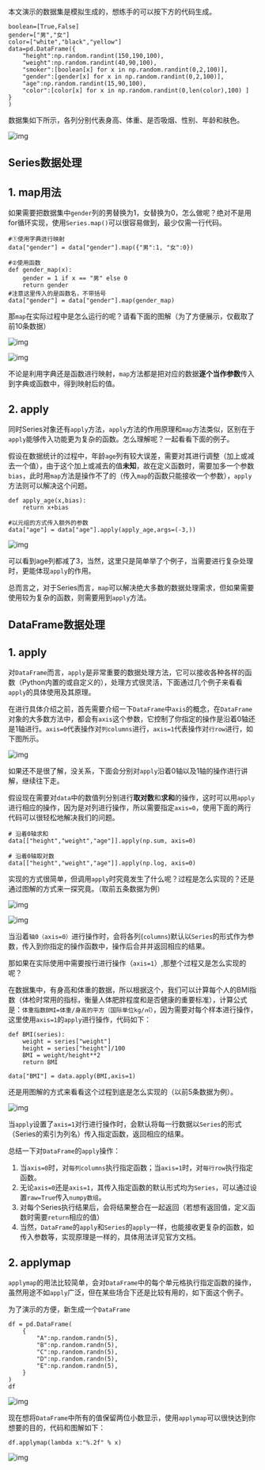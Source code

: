 本文演示的数据集是模拟生成的，想练手的可以按下方的代码生成。

```text
boolean=[True,False]
gender=["男","女"]
color=["white","black","yellow"]
data=pd.DataFrame({
    "height":np.random.randint(150,190,100),
    "weight":np.random.randint(40,90,100),
    "smoker":[boolean[x] for x in np.random.randint(0,2,100)],
    "gender":[gender[x] for x in np.random.randint(0,2,100)],
    "age":np.random.randint(15,90,100),
    "color":[color[x] for x in np.random.randint(0,len(color),100) ]
}
)
```

数据集如下所示，各列分别代表身高、体重、是否吸烟、性别、年龄和肤色。

![img](https://pic4.zhimg.com/80/v2-656d29d7df031238286e085bfa50293b_1440w.jpg)

## **Series数据处理**

## **1. map用法**

如果需要把数据集中`gender`列的男替换为1，女替换为0，怎么做呢？绝对不是用for循环实现，使用`Series.map()`可以很容易做到，最少仅需一行代码。

```text
#①使用字典进行映射
data["gender"] = data["gender"].map({"男":1, "女":0})

#②使用函数
def gender_map(x):
    gender = 1 if x == "男" else 0
    return gender
#注意这里传入的是函数名，不带括号
data["gender"] = data["gender"].map(gender_map)
```

那`map`在实际过程中是怎么运行的呢？请看下面的图解（为了方便展示，仅截取了前10条数据）

![img](https://pic1.zhimg.com/80/v2-2a08d3b4ae37e7847d1e9d9a92375904_1440w.jpg)

![img](https://pic3.zhimg.com/80/v2-29a652a10f80c1b137fa703c7fcf912a_1440w.jpg)

不论是利用字典还是函数进行映射，`map`方法都是把对应的数据**逐个当作参数**传入到字典或函数中，得到映射后的值。

## **2. apply**

同时Series对象还有`apply`方法，`apply`方法的作用原理和`map`方法类似，区别在于`apply`能够传入功能更为复杂的函数。怎么理解呢？一起看看下面的例子。

假设在数据统计的过程中，年龄`age`列有较大误差，需要对其进行调整（加上或减去一个值），由于这个加上或减去的值**未知**，故在定义函数时，需要加多一个参数`bias`，此时用`map`方法是操作不了的（传入`map`的函数只能接收一个参数），`apply`方法则可以解决这个问题。

```text
def apply_age(x,bias):
    return x+bias

#以元组的方式传入额外的参数
data["age"] = data["age"].apply(apply_age,args=(-3,))
```

![img](https://pic4.zhimg.com/80/v2-02953f865dcb6245f9482bf15855a013_1440w.jpg)

可以看到age列都减了3，当然，这里只是简单举了个例子，当需要进行复杂处理时，更能体现`apply`的作用。

总而言之，对于Series而言，`map`可以解决绝大多数的数据处理需求，但如果需要使用较为复杂的函数，则需要用到`apply`方法。

## **DataFrame数据处理**

## **1. apply**

对`DataFrame`而言，`apply`是非常重要的数据处理方法，它可以接收各种各样的函数（Python内置的或自定义的），处理方式很灵活，下面通过几个例子来看看`apply`的具体使用及其原理。

在进行具体介绍之前，首先需要介绍一下`DataFrame`中`axis`的概念，在`DataFrame`对象的大多数方法中，都会有`axis`这个参数，它控制了你指定的操作是沿着0轴还是1轴进行。`axis=0`代表操作对`列columns`进行，`axis=1`代表操作对`行row`进行，如下图所示。

![img](https://pic4.zhimg.com/80/v2-c3ef5114a1eb9240dfc4920e632f035b_1440w.jpg)

如果还不是很了解，没关系，下面会分别对`apply`沿着0轴以及1轴的操作进行讲解，继续往下走。

假设现在需要对`data`中的数值列分别进行**取对数**和**求和**的操作，这时可以用`apply`进行相应的操作，因为是对列进行操作，所以需要指定`axis=0`，使用下面的两行代码可以很轻松地解决我们的问题。

```text
# 沿着0轴求和
data[["height","weight","age"]].apply(np.sum, axis=0)

# 沿着0轴取对数
data[["height","weight","age"]].apply(np.log, axis=0)
```

实现的方式很简单，但调用`apply`时究竟发生了什么呢？过程是怎么实现的？还是通过图解的方式来一探究竟。（取前五条数据为例）



![img](https://pic3.zhimg.com/80/v2-3e7aa714ac4478c6b4b7da0b4dd3746e_1440w.jpg)

![img](https://pic3.zhimg.com/80/v2-53e7a27dce3ed3822d83b79cdecdc5ca_1440w.jpg)

当沿着`轴0（axis=0）`进行操作时，会将各列(`columns`)默认以`Series`的形式作为参数，传入到你指定的操作函数中，操作后合并并返回相应的结果。

那如果在实际使用中需要按行进行操作（`axis=1`）,那整个过程又是怎么实现的呢？

在数据集中，有身高和体重的数据，所以根据这个，我们可以计算每个人的BMI指数（体检时常用的指标，衡量人体肥胖程度和是否健康的重要标准），计算公式是：`体重指数BMI=体重/身高的平方（国际单位kg/㎡）`，因为需要对每个样本进行操作，这里使用`axis=1`的`apply`进行操作，代码如下：

```text
def BMI(series):
    weight = series["weight"]
    height = series["height"]/100
    BMI = weight/height**2
    return BMI

data["BMI"] = data.apply(BMI,axis=1)
```

还是用图解的方式来看看这个过程到底是怎么实现的（以前5条数据为例）。

![img](https://pic4.zhimg.com/80/v2-98f8b09e26abe17e850ed125950fecdf_1440w.jpg)

当`apply`设置了`axis=1`对行进行操作时，会默认将每一行数据以`Series`的形式（Series的索引为列名）传入指定函数，返回相应的结果。

总结一下对`DataFrame`的`apply`操作：

1. 当`axis=0`时，对`每列columns`执行指定函数；当`axis=1`时，对`每行row`执行指定函数。
2. 无论`axis=0`还是`axis=1`，其传入指定函数的默认形式均为`Series`，可以通过设置`raw=True`传入`numpy数组`。
3. 对每个Series执行结果后，会将结果整合在一起返回（若想有返回值，定义函数时需要`return`相应的值）
4. 当然，`DataFrame`的`apply`和`Series`的`apply`一样，也能接收更复杂的函数，如传入参数等，实现原理是一样的，具体用法详见官方文档。

## **2. applymap**

`applymap`的用法比较简单，会对`DataFrame`中的每个单元格执行指定函数的操作，虽然用途不如`apply`广泛，但在某些场合下还是比较有用的，如下面这个例子。

为了演示的方便，新生成一个`DataFrame`

```text
df = pd.DataFrame(
    {
        "A":np.random.randn(5),
        "B":np.random.randn(5),
        "C":np.random.randn(5),
        "D":np.random.randn(5),
        "E":np.random.randn(5),
    }
)
df
```



![img](https://pic2.zhimg.com/80/v2-a3bb9abd38a47f7c17e56f677464f8d1_1440w.jpg)



现在想将`DataFrame`中所有的值保留两位小数显示，使用`applymap`可以很快达到你想要的目的，代码和图解如下：

```pycon
df.applymap(lambda x:"%.2f" % x)
```

![img](https://pic1.zhimg.com/80/v2-d90bd5f9a7bdbbf811063df36c9b3720_1440w.jpg)